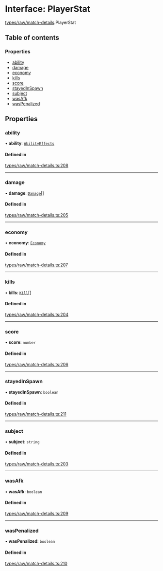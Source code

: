 # Interface: PlayerStat

[types/raw/match-details](../modules/types_raw_match_details.md).PlayerStat

## Table of contents

### Properties

- [ability](types_raw_match_details.PlayerStat.md#ability)
- [damage](types_raw_match_details.PlayerStat.md#damage)
- [economy](types_raw_match_details.PlayerStat.md#economy)
- [kills](types_raw_match_details.PlayerStat.md#kills)
- [score](types_raw_match_details.PlayerStat.md#score)
- [stayedInSpawn](types_raw_match_details.PlayerStat.md#stayedinspawn)
- [subject](types_raw_match_details.PlayerStat.md#subject)
- [wasAfk](types_raw_match_details.PlayerStat.md#wasafk)
- [wasPenalized](types_raw_match_details.PlayerStat.md#waspenalized)

## Properties

### ability

• **ability**: [`AbilityEffects`](types_raw_match_details.AbilityEffects.md)

#### Defined in

[types/raw/match-details.ts:208](https://github.com/jameslinimk/unofficial-valorant-api/blob/317491a/package/src/types/raw/match-details.ts#L208)

___

### damage

• **damage**: [`Damage`](types_raw_match_details.Damage.md)[]

#### Defined in

[types/raw/match-details.ts:205](https://github.com/jameslinimk/unofficial-valorant-api/blob/317491a/package/src/types/raw/match-details.ts#L205)

___

### economy

• **economy**: [`Economy`](types_raw_match_details.Economy.md)

#### Defined in

[types/raw/match-details.ts:207](https://github.com/jameslinimk/unofficial-valorant-api/blob/317491a/package/src/types/raw/match-details.ts#L207)

___

### kills

• **kills**: [`Kill`](types_raw_match_details.Kill.md)[]

#### Defined in

[types/raw/match-details.ts:204](https://github.com/jameslinimk/unofficial-valorant-api/blob/317491a/package/src/types/raw/match-details.ts#L204)

___

### score

• **score**: `number`

#### Defined in

[types/raw/match-details.ts:206](https://github.com/jameslinimk/unofficial-valorant-api/blob/317491a/package/src/types/raw/match-details.ts#L206)

___

### stayedInSpawn

• **stayedInSpawn**: `boolean`

#### Defined in

[types/raw/match-details.ts:211](https://github.com/jameslinimk/unofficial-valorant-api/blob/317491a/package/src/types/raw/match-details.ts#L211)

___

### subject

• **subject**: `string`

#### Defined in

[types/raw/match-details.ts:203](https://github.com/jameslinimk/unofficial-valorant-api/blob/317491a/package/src/types/raw/match-details.ts#L203)

___

### wasAfk

• **wasAfk**: `boolean`

#### Defined in

[types/raw/match-details.ts:209](https://github.com/jameslinimk/unofficial-valorant-api/blob/317491a/package/src/types/raw/match-details.ts#L209)

___

### wasPenalized

• **wasPenalized**: `boolean`

#### Defined in

[types/raw/match-details.ts:210](https://github.com/jameslinimk/unofficial-valorant-api/blob/317491a/package/src/types/raw/match-details.ts#L210)
